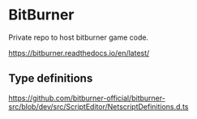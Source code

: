 # BitBurner 

Private repo to host bitburner game code.

https://bitburner.readthedocs.io/en/latest/


## Type definitions

https://github.com/bitburner-official/bitburner-src/blob/dev/src/ScriptEditor/NetscriptDefinitions.d.ts